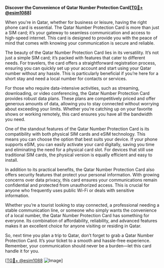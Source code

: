 **Discover the Convenience of Qatar Number Protection Card[[TG💪+ @esim1088](https://t.me/s/esim1088)]**

When you're in Qatar, whether for business or leisure, having the right phone card is essential. The Qatar Number Protection Card is more than just a SIM card; it’s your gateway to seamless communication and access to high-speed internet. This card is designed to provide you with the peace of mind that comes with knowing your communication is secure and reliable.

The beauty of the Qatar Number Protection Card lies in its versatility. It’s not just a simple SIM card; it’s packed with features that cater to different needs. For travelers, the card offers a straightforward registration process, ensuring you can quickly set up your account and start using your Qatar number without any hassle. This is particularly beneficial if you’re here for a short stay and need a local number for contacts or services.

For those who require data-intensive activities, such as streaming, downloading, or video conferencing, the Qatar Number Protection Card provides robust data plans. These plans are competitively priced and offer generous amounts of data, allowing you to stay connected without worrying about exceeding your limits. Whether you’re catching up on your favorite shows or working remotely, this card ensures you have all the bandwidth you need.

One of the standout features of the Qatar Number Protection Card is its compatibility with both physical SIM cards and eSIM technology. This means you can choose the option that best suits your device. If your phone supports eSIM, you can easily activate your card digitally, saving you time and eliminating the need for a physical card slot. For devices that still use traditional SIM cards, the physical version is equally efficient and easy to install.

In addition to its practical benefits, the Qatar Number Protection Card also offers security features that protect your personal information. With growing concerns over data privacy, this card ensures your communications remain confidential and protected from unauthorized access. This is crucial for anyone who frequently uses public Wi-Fi or deals with sensitive information.

Whether you’re a tourist looking to stay connected, a professional needing a stable communication line, or someone who simply wants the convenience of a local number, the Qatar Number Protection Card has something for everyone. Its combination of affordability, reliability, and advanced features makes it an excellent choice for anyone visiting or residing in Qatar.

So, next time you plan a trip to Qatar, don’t forget to grab a Qatar Number Protection Card. It’s your ticket to a smooth and hassle-free experience. Remember, your communication should never be a burden—let this card handle it for you.

[[TG💪+ @esim1088](https://t.me/s/esim1088) ![Image](https://i.postimg.cc/Y0z9fWf4/image.png)]